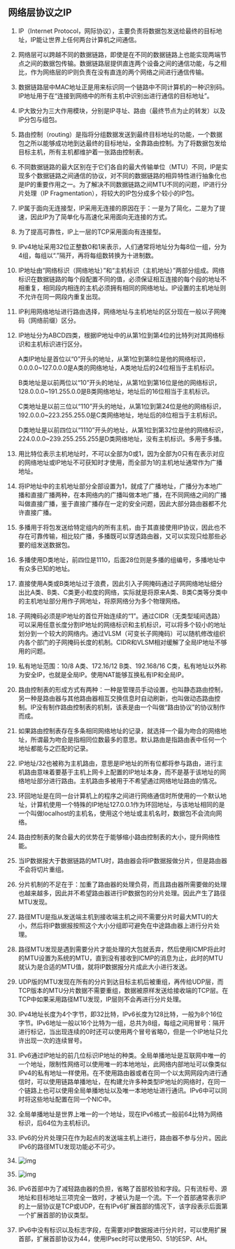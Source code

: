 ## 网络层协议之IP

1. IP（Internet Protocol，网际协议），主要负责将数据包发送给最终的目标地址，IP能让世界上任何两台计算机之间通信。

2. 网络层可以跨越不同的数据链路，即使是在不同的数据链路上也能实现两端节点之间的数据包传输。数据链路层提供直连两个设备之间的通信功能，与之相比，作为网络层的IP则负责在没有直连的两个网络之间进行通信传输。

3. 数据链路层中MAC地址正是用来标识同一个链路中不同计算机的一种识别码。IP地址用于在“连接到网络中的所有主机中识别出进行通信的目标地址”。

4. IP大致分为三大作用模块，分别是IP寻址、路由（最终节点为止的转发）以及IP分包与组包。

5. 路由控制（routing）是指将分组数据发送到最终目标地址的功能，一个数据包之所以能够成功地到达最终的目标地址，全靠路由控制。为了将数据包发给目标主机，所有主机都维护着一张路由控制表。

6. 不同数据链路的最大区别在于它们各自的最大传输单位（MTU）不同，IP是实现多个数据链路之间通信的协议，对不同的数据链路的相异特性进行抽象化也是IP的重要作用之一。为了解决不同数据链路之间MTU不同的问题，IP进行分片处理（IP Fragmentation），将较大的IP包分成多个较小的IP包。

7. IP属于面向无连接型，IP采用无连接的原因在于：一是为了简化，二是为了提速，因此IP为了简单化与高速化采用面向无连接的方式。

8. 为了提高可靠性，IP上一层的TCP采用面向有连接型。

9. IPv4地址采用32位正整数0和1来表示，人们通常将地址分为每8位一组，分为4组，每组以“.”隔开，再将每组数转换为十进制数。

10. IP地址由“网络标识（网络地址）”和“主机标识（主机地址）”两部分组成。网络标识在数据链路的每个段配置不同的值，必须保证相互连接的每个段的地址不相重复，相同段内相连的主机必须拥有相同的网络地址。IP设置的主机地址则不允许在同一网段内重复出现。

11. IP利用网络地址进行路由选择，网络地址与主机地址的区分现在一般以子网掩码（网络前缀）区分。

12. IP地址分为ABCD四类，根据IP地址中的从第1位到第4位的比特列对其网络标识和主机标识进行区分。

    A类IP地址是首位以“0”开头的地址，从第1位到第8位是他的网络标识，0.0.0.0~127.0.0.0是A类的网络地址，A类地址后的24位相当于主机标识。

    B类地址是以前两位以“10”开头的地址，从第1位到第16位是他的网络标识，128.0.0.0~191.255.0.0是B类网络地址，地址后的16位相当于主机标识。

    C类地址是以前三位以“110”开头的地址，从第1位到第24位是他的网络标识，192.0.0.0~223.255.255.0是C类网络地址，地址后的8位相当于主机标识。

    D类地址是以前四位以“1110”开头的地址，从第1位到第32位是他的网络标识，224.0.0.0~239.255.255.255是D类网络地址，没有主机标识。多用于多播。

13. 用比特位表示主机地址时，不可以全部为0或1，因为全部为0只有在表示对应的网络地址或IP地址不可获知时才使用，而全部为1的主机地址通常作为广播地址。

14. 将IP地址中的主机地址部分全部设置为1，就成了广播地址，广播分为本地广播和直接广播两种，在本网络内的广播叫做本地广播，在不同网络之间的广播叫做直接广播，鉴于直接广播存在一定的安全问题，因此大部分路由器都不允许直接广播。

15. 多播用于将包发送给特定组内的所有主机，由于其直接使用IP协议，因此也不存在可靠传输，相比较广播，多播既可以穿透路由器，又可以实现只给那些必要的组发送数据包。

16. 多播使用D类地址，前四位是1110，后面28位则是多播的组编号，多播地址中有众多已知的地址。

17. 直接使用A类或B类地址过于浪费，因此引入子网掩码通过子网网络地址细分出比A类、B类、C类更小粒度的网络，实际就是将原来A类、B类C类等分类中的主机地址部分用作子网地址，将原网络分为多个物理网络。

18. 子网掩码必须是IP地址的首位开始连续的“1”。通过CIDR（无类型域间选路）可以采用任意长度分割IP地址的网络标识和主机标识，可以将多个较小的地址划分到一个较大的网络内。通过VLSM（可变长子网掩码）可以随机修改组织内各个部门的子网掩码长度的机制。CIDR和VLSM相对缓解了全局IP地址不够用的问题。

19. 私有地址范围：10/8 A类、172.16/12 B类、192.168/16 C类，私有地址以外称为安全IP，也就是全局IP。使用NAT能够互换私有IP和全局IP。

20. 路由控制表的形成方式有两种：一种是管理员手动设置，也叫静态路由控制，另一种是路由器与其他路由器相互交换信息时自动刷新，也叫做动态路由控制。IP没有制作路由控制表的机制，该表是由一个叫做“路由协议”的协议制作而成。

21. 如果路由控制表存在多条相同网络地址的记录，就选择一个最为吻合的网络地址，所谓最为吻合是指相同位数最多的意思。默认路由是指路由表中任何一个地址都能与之匹配的记录。

22. IP地址/32也被称为主机路由，意思是IP地址的所有位都将参与路由，进行主机路由意味着要基于主机上网卡上配置的IP地址本身，而不是基于该地址的网络地址部分进行路由。主机路由多被用于不希望通过网络地址路由的情况。

23. 环回地址是在同一台计算机上的程序之间进行网络通信时所使用的一个默认地址，计算机使用一个特殊的IP地址127.0.0.1作为环回地址，与该地址相同的是一个叫做localhost的主机名，使用这个地址或主机名时，数据包不会流向网络。

24. 路由控制表的聚合最大的优势在于能够缩小路由控制表的大小，提升网络性能。

25. 当IP数据报大于数据链路的MTU时，路由器会将IP数据报做分片，但是路由器不会将切片重组。

26. 分片机制的不足在于：加重了路由器的处理负荷，而且路由器所需要做的处理也越来越多，因此并不希望路由器进行IP数据包的分片处理。因此产生了路径MTU发现。

27. 路径MTU是指从发送端主机到接收端主机之间不需要分片时最大MTU的大小，然后将IP数据报按照这个大小分组即可避免在中途路由器上进行分片处理。

28. 路径MTU发现是遇到需要分片才能处理的大包就丢弃，然后使用ICMP将此时的MTU设置为系统的MTU，直到没有接收到ICMP的消息为止，此时的MTU就认为是合适的MTU值，就将IP数据报分片成此大小进行发送。

29. UDP版的MTU发现在所有的分片到达目标主机后被重组，再传给UDP层，而TCP版本的MTU分片数据不需要重组，数据被原样发送给接收端的TCP层。在TCP中如果采用路径MTU发现，IP层则不会再进行分片处理。

30. IPv4地址长度为4个字节，即32比特，IPv6长度为128比特，一般为8个16位字节。IPv6地址一般以16个比特为一组，总共为8组，每组之间用冒号：隔开进行标记，当出现连续的0时还可以使用两个冒号省略0，但是一个IP地址只允许出现一次的连续冒号。

31. IPv6通过IP地址的前几位标识IP地址的种类。全局单播地址是互联网中唯一的一个地址，限制性网络可以使用唯一的本地地址，此网络内部地址可以像类似IPv4的私有地址一样使用。在不使用路由器或者在同一个以太网网段内进行通信时，可以使用链路单播地址，在构建允许多种类型IP地址的网络时，在同一个链路上也可以使用全局单播地址以及唯一本地地址进行通讯。IPv6中可以同时将这些地址配置在同一个NIC中。

32. 全局单播地址是世界上唯一的一个地址，现在IPv6格式一般前64比特为网络标识，后64位为主机标识。

33. IPv6的分片处理只在作为起点的发送端主机上进行，路由器不参与分片。因此IPv6的路径MTU发现功能必不可少。

34. ![img](https://img-blog.csdn.net/20150730120353079?watermark/2/text/aHR0cDovL2Jsb2cuY3Nkbi5uZXQv/font/5a6L5L2T/fontsize/400/fill/I0JBQkFCMA==/dissolve/70/gravity/Center)

35. ![img](https://images2018.cnblogs.com/blog/1090410/201805/1090410-20180525182659339-30491458.png)

36. IPv6首部中为了减轻路由器的负担，省略了首部校验和字段。只有流标号、源地址和目标地址三项完全一致时，才被认为是一个流。下一个首部通常表示IP的上一层协议是TCP或UDP，在有IPv6扩展首部的情况下，该字段表示后面第一个扩展首部的协议类型。

37. IPv6中没有标识以及标志字段，在需要对IP数据报进行分片时，可以使用扩展首部，扩展首部协议为44，使用IPsec时可以使用50、51的ESP、AH。